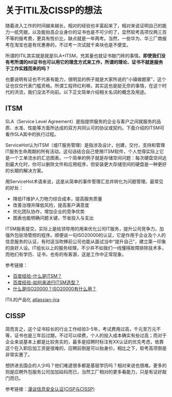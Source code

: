 # 关于ITIL及CISSP的想法

随着进入工作的时间越来越长，相对的经验也丰富起来了，相对来说证明自己的能力一纸凭据，以及能抬高企业身价的证书也是不可少的了，显然软考高项仅两三百不等的报考费，更具有性价比，缺点就是一年两考。当然，一些华为、华三厂商报考在淘宝也是有优惠券的，不过考一次试就千来块也是不便宜。

所谓的ITIL其实就是就是SLA+ITSM，充其量也就证书敲门砖的事情。**即使我们没有考所谓的itil证书也可以用它的理念方式来工作，所谓的理论、证书不就是服务于工作实践而来的吗？**

也要说明有证也不代表有能力，很明显的例子就是大家所说的“小镇做题家”，这个证也仅仅代表门槛资格。所谓工程师红利嘛，其实这也是挺无奈的事情，在这个时代的洪流，我们没法不向前。以下正文简单介绍相关名词的概念及用途。

##  ITSM

SLA（Service Level Agreement）是指提供服务的企业与客户之间就服务的品质、水准、性能等方面所达成的双方共同认可的协议或契约。下面介绍的ITSM可看作SLA其中的执行过程。

ServiceHot认为ITSM（或IT服务管理）是指涉及设计，创建，交付，支持和管理IT服务生命周期的所有活动。这句话结合自己使用ITSM软件，个人觉得实际上它是一个工单流水的汇总图表。一个简单的例子就是存储空间问题：每次硬盘空间达到最大化时，你可以删除文件和应用程序，但安装更大存储空间的硬盘是一种更好的长期的解决方案。

用ServiceHot术语来说，这是从简单的事件管理汇总并转化为问题管理。最常见的好处：

* 降低IT维护人力物力综合成本，提高服务质量
* 改善治理并降低风险，提高客户满意度
* 优化团队协作，增加企业的竞争优势
* 图表也能明确问题关键，节省投入与支出

ITSM报表提交，实际上是给领导用的用来优化公司IT服务，提升公司竞争力，加强外包驻场管控的程序。顺便说一句ISO20000的认证，它是作用于企业及个人的信息服务的认证，有时适当吹捧前公司也能从面试当中“提升自己”，建立第一印象的良好人设。IT组长以上的服务经理，不少并不如我们一线懂得故障排除技术多，而他们有学历、证书，也有的有客源，这是工作中正常现象。

参考链接：

* [百度经验-什么是ITSM？](https://jingyan.baidu.com/article/3a2f7c2ecce3e026afd611ca.html)
* [百度经验-如何来进行ITSM选型？](https://jingyan.baidu.com/article/f3ad7d0f5b1cb109c3345bd6.html)
* [什么是ISO20000？ISO20000有什么用？](https://jingyan.baidu.com/article/0964eca272cc888284f5364f.html)

ITIL的产品化 [atlassian-jira](https://www.atlassian.com/zh/software/jira)

## CISSP

简而言之，这个证书较长的行业工作经验3-5年，考试费用过高，千元至万元不等，证书也是三年后过期，不过可以续费，个人的投入成本确实有些过高；而对于企业来说基本上都是比较务实的，最多是招聘时标注有XX认证的优先考虑，依靠这个在入职后加工资是很难的，应聘前倒是可以抬身价。相比之下，软考高项倒是非常实惠了。

想挤进去国企的人少吗？他们难道很多都是基层学历吗？相对来说也很难。更多的则是应聘外包服务公司加加砝码而已，当然工厂相对的更多看能力，只是有证好敲门而已。

参考链接：[漫谈信息安全认证(CISP与CISSP)](https://zhuanlan.zhihu.com/p/21750494)
